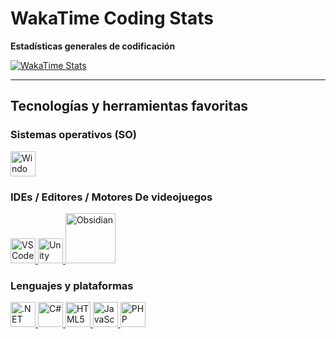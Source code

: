 ﻿#  WakaTime Coding Stats

 **Estadísticas generales de codificación**

[![WakaTime Stats](https://github-readme-stats.vercel.app/api/wakatime?username=LechuDev&theme=dark&layout=compact)](https://wakatime.com/@LechuDev)

---

##  Tecnologías y herramientas favoritas

###  Sistemas operativos (SO)
<div align="left">
  <a href="https://www.microsoft.com/" target="_blank">
    <img src="https://cdn.jsdelivr.net/gh/devicons/devicon/icons/windows8/windows8-original.svg" width="40" alt="Windows" />
  </a>
</div>

###  IDEs / Editores / Motores De videojuegos
<div align="left">
  <a href="https://code.visualstudio.com/" target="_blank">
    <img src="https://cdn.jsdelivr.net/gh/devicons/devicon/icons/vscode/vscode-original.svg" width="40" alt="VS Code" />
  </a>
  <a href="https://unity.com/" target="_blank">
    <img src="https://cdn.jsdelivr.net/gh/devicons/devicon/icons/unity/unity-original.svg" width="40" alt="Unity" />
  </a>
  <a href="https://obsidian.md/" target="_blank">
    <img src="https://obsidian.md/images/2023-06-logo.png" width="80" alt="Obsidian" />
  </a>
</div>

###  Lenguajes y plataformas
<div align="left">
  <a href="https://dotnet.microsoft.com/" target="_blank">
    <img src="https://cdn.jsdelivr.net/gh/devicons/devicon/icons/dotnetcore/dotnetcore-original.svg" width="40" alt=".NET" />
  </a>
  <a href="https://learn.microsoft.com/en-us/dotnet/csharp/" target="_blank">
    <img src="https://cdn.jsdelivr.net/gh/devicons/devicon/icons/csharp/csharp-original.svg" width="40" alt="C#" />
  </a>
  <a href="https://developer.mozilla.org/en-US/docs/Web/HTML" target="_blank">
    <img src="https://cdn.jsdelivr.net/gh/devicons/devicon/icons/html5/html5-original.svg" width="40" alt="HTML5" />
  </a>
  <a href="https://developer.mozilla.org/en-US/docs/Web/JavaScript" target="_blank">
    <img src="https://cdn.jsdelivr.net/gh/devicons/devicon/icons/javascript/javascript-original.svg" width="40" alt="JavaScript" />
  </a>
  <a href="https://www.php.net/" target="_blank">
    <img src="https://cdn.jsdelivr.net/gh/devicons/devicon/icons/php/php-original.svg" width="40" alt="PHP" />
  </a>
</div>
